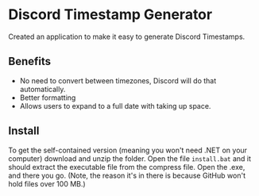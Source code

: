 # Discord Timestamp Generator

Created an application to make it easy to generate Discord Timestamps.

## Benefits
- No need to convert between timezones, Discord will do that automatically.
- Better formatting
- Allows users to expand to a full date with taking up space.

## Install
To get the self-contained version (meaning you won't need .NET on your computer) download and unzip the folder. Open the file `install.bat` and it should extract the executable file from the compress file. Open the .exe, and there you go.
(Note, the reason it's in there is because GitHub won't hold files over 100 MB.)